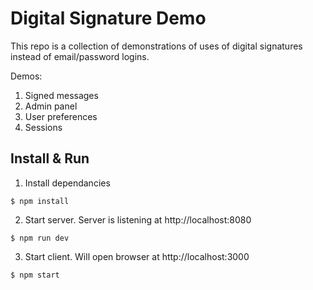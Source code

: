 # Digital Signature Demo

This repo is a collection of demonstrations of uses of digital signatures instead of email/password logins.

Demos:
1. Signed messages
2. Admin panel
3. User preferences
4. Sessions

## Install & Run 

1. Install dependancies
```
$ npm install
```
2. Start server. Server is listening at http://localhost:8080
```
$ npm run dev
```
3. Start client. Will open browser at http://localhost:3000
```
$ npm start
```
